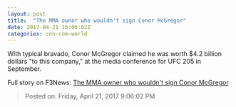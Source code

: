 ```yaml
---
layout: post
title:  "The MMA owner who wouldn't sign Conor McGregor"
date: 2017-04-21 16:06:02Z
categories: cnn-com-world
---
```


With typical bravado, Conor McGregor claimed he was worth $4.2 billion dollars "to this company," at the media conference for UFC 205 in September.


Full story on F3News: [The MMA owner who wouldn't sign Conor McGregor](http://www.f3nws.com/n/X3csTD)

> Posted on: Friday, April 21, 2017 9:06:02 PM
